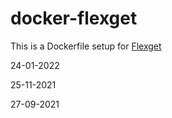 docker-flexget
==================

This is a Dockerfile setup for [Flexget](http://www.flexget.com)

24-01-2022

25-11-2021

27-09-2021

